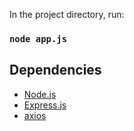 
In the project directory, run:

### `node app.js`


## Dependencies
- [Node.js](https://nodejs.org/en/)
- [Express.js](http://expressjs.com/)
- [axios](https://www.npmjs.com/package/axios)
